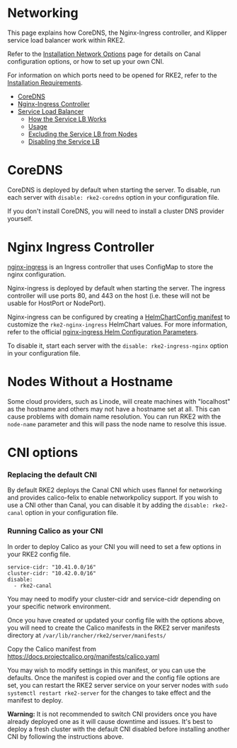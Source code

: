 # Networking

This page explains how CoreDNS, the Nginx-Ingress controller, and Klipper service load balancer work within RKE2.

Refer to the [Installation Network Options](install/network_options.md) page for details on Canal configuration options, or how to set up your own CNI.

For information on which ports need to be opened for RKE2, refer to the [Installation Requirements](install/requirements.md).

- [CoreDNS](#coredns)
- [Nginx-Ingress Controller](#nginx-ingress-controller)
- [Service Load Balancer](#service-load-balancer)
  - [How the Service LB Works](#how-the-service-lb-works)
  - [Usage](#usage)
  - [Excluding the Service LB from Nodes](#excluding-the-service-lb-from-nodes)
  - [Disabling the Service LB](#disabling-the-service-lb)

# CoreDNS

CoreDNS is deployed by default when starting the server. To disable, run each server with `disable: rke2-coredns` option in your configuration file.

If you don't install CoreDNS, you will need to install a cluster DNS provider yourself.

# Nginx Ingress Controller

[nginx-ingress](https://github.com/kubernetes/ingress-nginx) is an Ingress controller that uses ConfigMap to store the nginx configuration.

Nginx-ingress is deployed by default when starting the server. The ingress controller will use ports 80, and 443 on the host (i.e. these will not be usable for HostPort or NodePort).

Nginx-ingress can be configured by creating a [HelmChartConfig manifest](helm.md#customizing-packaged-components-with-helmchartconfig) to customize the `rke2-nginx-ingress` HelmChart values. For more information, refer to the official [nginx-ingress Helm Configuration Parameters](https://github.com/helm/charts/tree/cfcf87ac254dcbb2d4aa1c866e20dd7e8e55b8e5/stable/nginx-ingress#configuration).

To disable it, start each server with the `disable: rke2-ingress-nginx` option in your configuration file.

# Nodes Without a Hostname

Some cloud providers, such as Linode, will create machines with "localhost" as the hostname and others may not have a hostname set at all. This can cause problems with domain name resolution. You can run RKE2 with the `node-name` parameter and this will pass the node name to resolve this issue.

# CNI options

### Replacing the default CNI

By default RKE2 deploys the Canal CNI which uses flannel for networking and provides calico-felix to enable networkpolicy support.  If you wish to use a CNI other than Canal, you can disable it by adding the `disable: rke2-canal` option in your configuration file.

### Running Calico as your CNI

In order to deploy Calico as your CNI you will need to set a few options in your RKE2 config file.

```
service-cidr: "10.41.0.0/16"
cluster-cidr: "10.42.0.0/16"
disable:
  - rke2-canal
```

You may need to modify your cluster-cidr and service-cidr depending on your specific network environment.

Once you have created or updated your config file with the options above, you will need to create the Calico manifests in the RKE2 server manifests directory at `/var/lib/rancher/rke2/server/manifests/`

Copy the Calico manifest from https://docs.projectcalico.org/manifests/calico.yaml

You may wish to modify settings in this manifest, or you can use the defaults.  Once the manifest is copied over and the config file options are set, you can restart the RKE2 server service on your server nodes with `sudo systemctl restart rke2-server` for the changes to take effect and the manifest to deploy.

<b>Warning:</b> It is not recommended to switch CNI providers once you have already deployed one as it will cause downtime and issues.  It's best to deploy a fresh cluster with the default CNI disabled before installing another CNI by following the instructions above.
